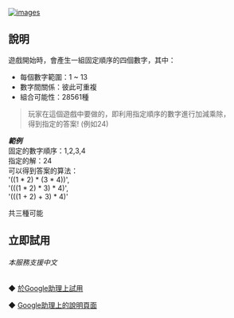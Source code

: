 [![images](https://lh3.googleusercontent.com/CceE_F175HAi1aWL5cA6wFCJMi85emmsVkUdyMfr1t7WqdegcVHZKaFUtLm7fZBjewXO4aSGU_eDdw=s90)](https://assistant.google.com/services/a/uid/000000c29cce8146)
 
 
說明
-------
遊戲開始時，會產生一組固定順序的四個數字，其中：  
* 每個數字範圍：1 ~ 13  
* 數字間關係：彼此可重複      
* 組合可能性：28561種  
   
> 玩家在這個遊戲中要做的，即利用指定順序的數字進行加減乘除，  
> 得到指定的答案! (例如24)  
  
***範例***  
固定的數字順序：1,2,3,4  
指定的解：24  
可以得到答案的算法：  
 '((1 * 2) * (3 * 4))',  
 '(((1 * 2) * 3) * 4)',  
 '(((1 + 2) + 3) * 4)'   
   
共三種可能
  
  
立即試用
-------
###### *本服務支援中文*  
◆ [於Google助理上試用](https://assistant.google.com/services/invoke/uid/000000c29cce8146)
  
◆ [Google助理上的說明頁面](https://assistant.google.com/services/a/uid/000000c29cce8146)

